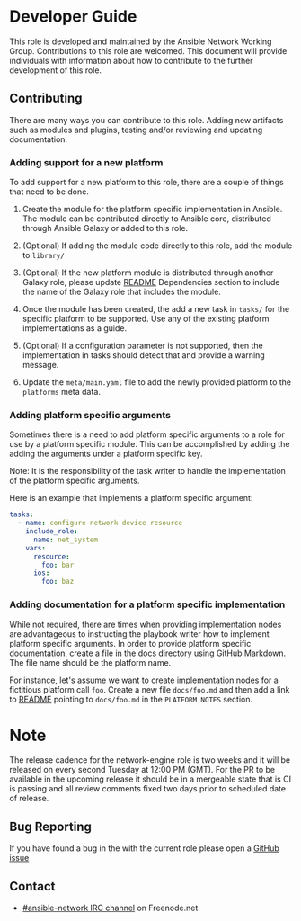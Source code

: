 # Developer Guide

This role is developed and maintained by the Ansible Network Working Group.
Contributions to this role are welcomed.  This document will provide individuals
with information about how to contribute to the further development of this
role.

## Contributing

There are many ways you can contribute to this role.  Adding new artifacts such
as modules and plugins, testing and/or reviewing and updating documentation.

### Adding support for a new platform

To add support for a new platform to this role, there are a couple of things
that need to be done.

1) Create the module for the platform specific implementation in Ansible.  The
module can be contributed directly to Ansible core, distributed through Ansible
Galaxy or added to this role.

2) (Optional) If adding the module code directly to this role, add the module
to `library/`

3) (Optional) If the new platform module is distributed through another Galaxy
role, please update [README](README.md) Dependencies section to include the
name of the Galaxy role that includes the module.

4) Once the module has been created, the add a new task in `tasks/` for the
specific platform to be supported.  Use any of the existing platform
implementations as a guide.

5) (Optional) If a configuration parameter is not supported, then the
implementation in tasks should detect that and provide a warning message.

6) Update the `meta/main.yaml` file to add the newly provided platform to
the `platforms` meta data.

### Adding platform specific arguments

Sometimes there is a need to add platform specific arguments to a role for use
by a platform specific module.  This can be accomplished by adding the adding
the arguments under a platform specific key.

Note: It is the responsibility of the task writer to handle the implementation
of the platform specific arguments.

Here is an example that implements a platform specific argument:

```yaml
tasks:
  - name: configure network device resource
    include_role:
      name: net_system
    vars:
      resource:
        foo: bar
      ios:
        foo: baz
```

### Adding documentation for a platform specific implementation

While not required, there are times when providing implementation nodes are
advantageous to instructing the playbook writer how to implement platform
specific arguments.  In order to provide platform specific documentation,
create a file in the docs directory using GitHub Markdown.  The file name
should be the platform name.

For instance, let's assume we want to create implementation nodes for a
fictitious platform call `foo`.  Create a new file `docs/foo.md` and
then add a link to [README](README.md) pointing to `docs/foo.md` in the `PLATFORM
NOTES` section.

# Note
The release cadence for the network-engine role is two weeks and it will be
released on every second Tuesday at 12:00 PM (GMT). For the PR to be available
in the upcoming release it should be in a mergeable state that is CI is passing
and all review comments fixed two days prior to scheduled date of release.

## Bug Reporting

If you have found a bug in the with the current role please open a [GitHub
issue](../../issues)

## Contact

* [#ansible-network IRC channel](https://webchat.freenode.net/?channels=ansible-network) on Freenode.net

